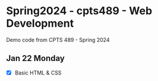 # Spring2024 - cpts489 - Web Development
Demo code from CPTS 489 - Spring 2024

## Jan 22 Monday
- [x] Basic HTML & CSS
